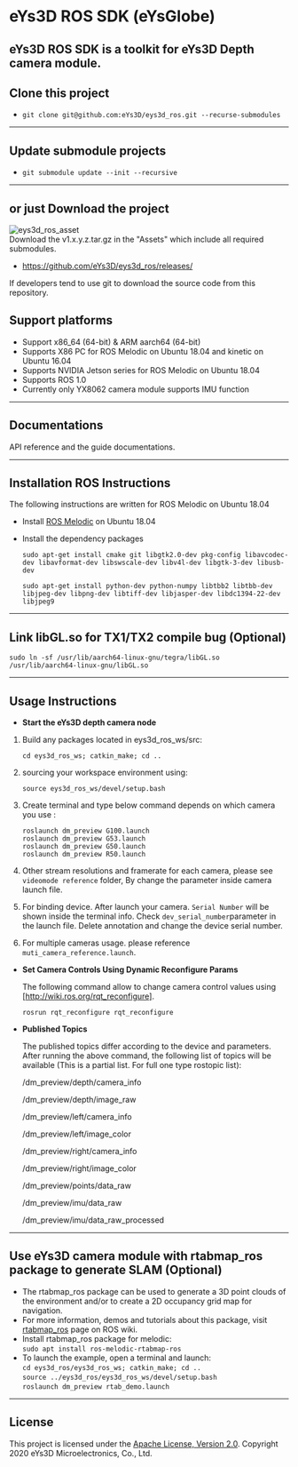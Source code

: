 # **eYs3D ROS SDK (eYsGlobe)**

eYs3D ROS SDK is a toolkit for eYs3D Depth camera module.
----------
## Clone this project

* `git clone git@github.com:eYs3D/eys3d_ros.git --recurse-submodules`
----------
## Update submodule projects

* `git submodule update --init --recursive`
----------
## or just Download the project

![eys3d_ros_asset](https://user-images.githubusercontent.com/70574111/181670170-577c7f0a-4866-441e-b5f7-8f69a72b484d.png)<br>
Download the v1.x.y.z.tar.gz in the "Assets" which include all required submodules. <br>
* https://github.com/eYs3D/eys3d_ros/releases/

If developers tend to use git to download the source code from this repository.

## Support platforms

* Support x86_64 (64-bit) & ARM aarch64 (64-bit)
* Supports X86 PC for ROS Melodic on Ubuntu 18.04 and kinetic on Ubuntu 16.04
* Supports NVIDIA Jetson series for ROS Melodic on Ubuntu 18.04
* Supports ROS 1.0
* Currently only YX8062 camera module supports IMU function

----------

## Documentations

API reference and the guide documentations.

----------

## Installation ROS Instructions

The following instructions are written for ROS Melodic on Ubuntu 18.04  

- Install [ROS Melodic][1] on Ubuntu 18.04  
- Install the dependency packages    

    `sudo apt-get install cmake git libgtk2.0-dev pkg-config libavcodec-dev libavformat-dev libswscale-dev libv4l-dev libgtk-3-dev libusb-dev`  

    `sudo apt-get install python-dev python-numpy libtbb2 libtbb-dev libjpeg-dev libpng-dev libtiff-dev libjasper-dev libdc1394-22-dev libjpeg9` 

----------

## Link libGL.so for TX1/TX2 compile bug (Optional)

  `sudo ln -sf /usr/lib/aarch64-linux-gnu/tegra/libGL.so /usr/lib/aarch64-linux-gnu/libGL.so`
  
----------

## Usage Instructions

 - **Start the eYs3D depth camera node**
 1. Build any packages located in eys3d_ros_ws/src:
 
    `cd eys3d_ros_ws; catkin_make; cd ..`
 
 2. sourcing your workspace environment using:  

    `source eys3d_ros_ws/devel/setup.bash`

 3. Create terminal and type below command depends on which camera you use :  

    `roslaunch dm_preview G100.launch`  
    `roslaunch dm_preview G53.launch`  
    `roslaunch dm_preview G50.launch`  
    `roslaunch dm_preview R50.launch`  

 4. Other stream resolutions and framerate for each camera, please see `videomode reference` folder, By change the parameter inside camera launch file.  

 5. For binding device. After launch your camera. `Serial Number` will be shown inside the terminal info. Check `dev_serial_number`parameter in the launch file. Delete annotation and change the device serial number.

 6. For multiple cameras usage. please reference `muti_camera_reference.launch`.  

 - **Set Camera Controls Using Dynamic Reconfigure Params**
 
    The following command allow to change camera control values using [http://wiki.ros.org/rqt_reconfigure].  

    `rosrun rqt_reconfigure rqt_reconfigure`  

 - **Published Topics**  

    The published topics differ according to the device and parameters. After running the above command, the following list of topics will be available (This is a partial list. For full one type rostopic list):  

    /dm_preview/depth/camera_info  
    
    /dm_preview/depth/image_raw  
    
    /dm_preview/left/camera_info  
    
    /dm_preview/left/image_color  
    
    /dm_preview/right/camera_info  
    
    /dm_preview/right/image_color  
    
    /dm_preview/points/data_raw  
    
    /dm_preview/imu/data_raw  
    
    /dm_preview/imu/data_raw_processed  

----------
## Use eYs3D camera module with rtabmap_ros package to generate SLAM (Optional)
- The rtabmap_ros package can be used to generate a 3D point clouds of the environment and/or to create a 2D occupancy grid map for navigation.
- For more information, demos and tutorials about this package, visit [rtabmap_ros](http://wiki.ros.org/rtabmap_ros) page on ROS wiki.
- Install rtabmap_ros package for melodic:  
    `sudo apt install ros-melodic-rtabmap-ros`  
- To launch the example, open a terminal and launch:  
    `cd eys3d_ros/eys3d_ros_ws; catkin_make; cd ..`  
    `source ../eys3d_ros/eys3d_ros_ws/devel/setup.bash`  
    `roslaunch dm_preview rtab_demo.launch` 
----------

 ## License

This project is licensed under the [Apache License, Version 2.0](/LICENSE). Copyright 2020 eYs3D Microelectronics, Co., Ltd.


  [1]: http://wiki.ros.org/melodic/Installation/Ubuntu
